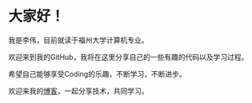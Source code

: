 # 大家好！
我是李伟，目前就读于福州大学计算机专业。

欢迎来到我的GitHub，我将在这里分享自己的一些有趣的代码以及学习过程。

希望自己能够享受Coding的乐趣，不断学习，不断进步。

欢迎来我的[博客](https://www.cnblogs.com/FZU-Li-Wei/)，一起分享技术，共同学习。

